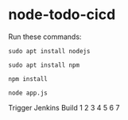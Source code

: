 # node-todo-cicd

Run these commands:


`sudo apt install nodejs`


`sudo apt install npm`


`npm install`

`node app.js`

Trigger Jenkins Build
1
2
3
4
5
6
7
